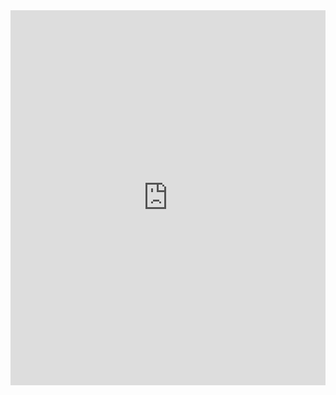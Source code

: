 <iframe height="600" style="width: 100%;" scrolling="no" title="Untitled" src="https://codepen.io/traumerei/embed/MWrXwYy?default-tab=css%2Cresult" frameborder="no" loading="lazy" allowtransparency="true" allowfullscreen="true">
  See the Pen <a href="https://codepen.io/traumerei/pen/MWrXwYy">
  Untitled</a> by traumerei (<a href="https://codepen.io/traumerei">@traumerei</a>)
  on <a href="https://codepen.io">CodePen</a>.
</iframe>